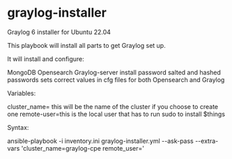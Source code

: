 # graylog-installer
Graylog 6 installer for Ubuntu 22.04

This playbook will install all parts to get Graylog set up.

It will install and configure:

MongoDB
Opensearch
Graylog-server
install password
salted and hashed passwords
sets correct values in cfg files for both Opensearch and Graylog


Variables:

cluster_name= this will be the name of the cluster if you choose to create one
remote-user=this is the local user that has to run sudo to install $things


Syntax:

ansible-playbook -i inventory.ini graylog-installer.yml --ask-pass --extra-vars 'cluster_name=graylog-cpe remote_user=<remote-user>'
